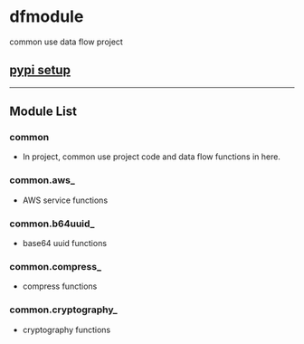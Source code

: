 # dfmodule
 common use data flow project

## [pypi setup](doc/pypi_setup.md)

---

## Module List

### common
- In project, common use project code and data flow functions in here.

### common.aws_
- AWS service functions

### common.b64uuid_
- base64 uuid functions

### common.compress_
- compress functions

### common.cryptography_
- cryptography functions

